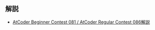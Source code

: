 
## 解説
- [AtCoder Beginner Contest 081 / AtCoder Regular Contest 086解説](https://img.atcoder.jp/arc086/editorial.pdf)
